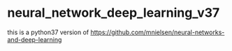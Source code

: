 # neural_network_deep_learning_v37
this is a python37 version of https://github.com/mnielsen/neural-networks-and-deep-learning
